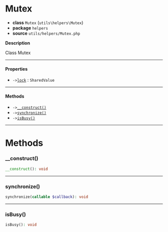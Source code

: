 # Mutex

- **class** `Mutex` (`utils\helpers\Mutex`)
- **package** `helpers`
- **source** `utils/helpers/Mutex.php`

**Description**

Class Mutex

---

#### Properties

- `->`[`lock`](#prop-lock) : `SharedValue`

---

#### Methods

- `->`[`__construct()`](#method-__construct)
- `->`[`synchronize()`](#method-synchronize)
- `->`[`isBusy()`](#method-isbusy)

---
# Methods

<a name="method-__construct"></a>

### __construct()
```php
__construct(): void
```

---

<a name="method-synchronize"></a>

### synchronize()
```php
synchronize(callable $callback): void
```

---

<a name="method-isbusy"></a>

### isBusy()
```php
isBusy(): void
```